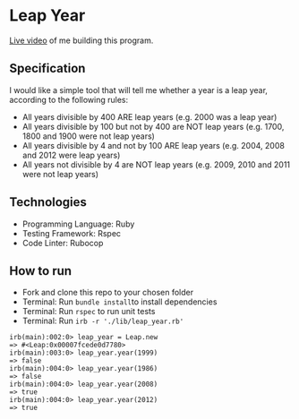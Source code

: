 # Leap Year

[Live video](https://drive.google.com/file/d/1KHC-Uye1t8RA7IZs8hVPWodsKxbe53GJ/view?usp=sharing) of me building this program.

## Specification

I would like a simple tool that will tell me whether a year is a leap year, according to the following rules:

- All years divisible by 400 ARE leap years (e.g. 2000 was a leap year)
- All years divisible by 100 but not by 400 are NOT leap years (e.g. 1700, 1800 and 1900 were not leap years)
- All years divisible by 4 and not by 100 ARE leap years (e.g. 2004, 2008 and 2012 were leap years)
- All years not divisible by 4 are NOT leap years (e.g. 2009, 2010 and 2011 were not leap years)

## Technologies

- Programming Language: Ruby
- Testing Framework: Rspec
- Code Linter: Rubocop

## How to run

- Fork and clone this repo to your chosen folder
- Terminal: Run ```bundle install```to install dependencies
- Terminal: Run ```rspec``` to run unit tests
- Terminal: Run ```irb -r './lib/leap_year.rb'```

```
irb(main):002:0> leap_year = Leap.new
=> #<Leap:0x00007fcede0d7780>
irb(main):003:0> leap_year.year(1999)
=> false
irb(main):004:0> leap_year.year(1986)
=> false
irb(main):004:0> leap_year.year(2008)
=> true
irb(main):004:0> leap_year.year(2012)
=> true
```
